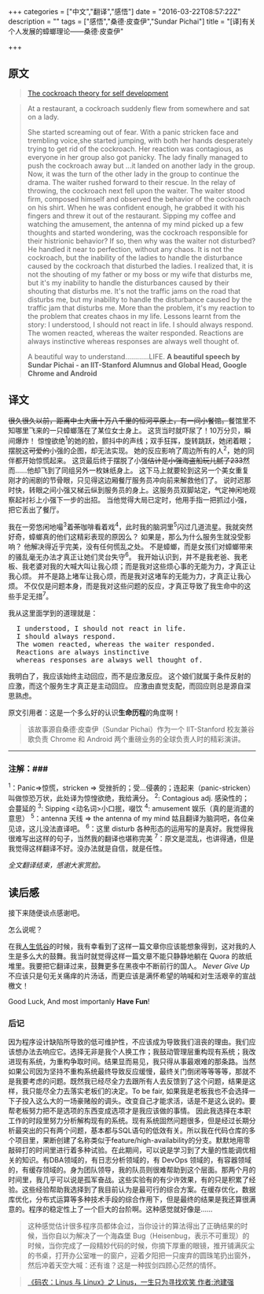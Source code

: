 +++
categories = ["中文","翻译","感悟"]
date = "2016-03-22T08:57:22Z"
description = ""
tags = ["感悟","桑德·皮查伊","Sundar Pichai"]
title = "[译]有关个人发展的蟑螂理论——桑德·皮查伊"

+++

原文
----
> [The cockroach theory for self development](https://www.quora.com/What-should-Indians-learn-from-Sundar-Pichai/answer/Shreyas-Vasant-Joshi?srid=3Eg3&share=9352f832)


> At a restaurant, a cockroach suddenly flew from somewhere and sat on a lady.
>
> She started screaming out of fear.
  With a panic stricken face and trembling voice,she started jumping, with both her hands desperately trying to get rid of the cockroach.
  Her reaction was contagious, as everyone in her group also got panicky.
  The lady finally managed to push the cockroach away but ...it landed on another lady in the group.
  Now, it was the turn of the other lady in the group to continue the drama.
  The waiter rushed forward to their rescue.
  In the relay of throwing, the cockroach next fell upon the waiter.
  The waiter stood firm, composed himself and observed the behavior of the cockroach on his shirt.
  When he was confident enough, he grabbed it with his fingers and threw it out of the restaurant.
  Sipping my coffee and watching the amusement, the antenna of my mind picked up a few thoughts and started wondering, was the cockroach 
  responsible for their histrionic behavior?
  If so, then why was the waiter not disturbed?
  He handled it near to perfection, without any chaos.
  It is not the cockroach, but the inability of the ladies to handle the disturbance caused by the cockroach that disturbed the ladies.
  I realized that, it is not the shouting of my father or my boss or my wife that disturbs me, but it's my inability to handle the disturbances caused by their shouting that disturbs me.
  It's not the traffic jams on the road that disturbs me, but my inability to handle the disturbance caused by the traffic jam that disturbs me.
  More than the problem, it's my reaction to the problem that creates chaos in my life.
  Lessons learnt from the story:
  I understood, I should not react in life.
  I should always respond.
  The women reacted, whereas the waiter responded.
> Reactions are always instinctive whereas responses are always well thought of.
> 
> A beautiful way to understand............LIFE.
> **A beautiful speech by Sundar Pichai - an IIT-Stanford Alumnus and Global Head, Google Chrome and Android**

译文
-----
~~很久很久以前，距离中土大唐十万八千里的恒河平原上，有一间小餐馆。~~餐馆里不知哪里飞来的一只蟑螂落在了某位女士身上。
这货当时就吓尿了！10万分贝，瞬间爆炸！
惊惶欲绝<sup>1</sup>的她的脸，颤抖中的声线；双手狂挥，旋转跳跃，她闭着眼；摆脱这~~可爱的~~小强的企图，却无法实现。
她的反应影响了周边所有的人<sup>2</sup>，她的同伴都开始惊慌起来。
这货最后终于摆脱了小强~~估计是小强海盗船玩儿腻了233~~然而……他却飞到了同组另外一枚妹纸身上。
这下马上就要轮到这另一个美女重复刚才的闹剧的节骨眼，只见得这边厢餐厅服务员冲向前来解救他们了。
说时迟那时快，转眼之间小强又梯云纵到服务员的身上。这服务员双脚站定，气定神闲地观察起衬衫上小强下一步的出招。
当他觉得大局已定时，他用手指一把抓过小强，把它丢出了餐厅。

我在一旁悠闲地嘬<sup>3</sup>着~~茶~~咖啡看着戏<sup>4</sup>，此时我的脑洞里<sup>5</sup>闪过几道流星。我就突然好奇，蟑螂真的他们这精彩表现的原因么？
如果是，那么为什么服务生就没受影响？
他解决得近乎完美，没有任何慌乱之处。
不是蟑螂，而是女孩们对蟑螂带来的骚乱毫无办法才真正让她们灵台失守<sup>6</sup>。
我开始认识到，并不是我老爸、我老板、我老婆对我的大喊大叫让我心烦；而是我对这些烦心事的无能为力，才真正让我心烦。
并不是路上堵车让我心烦，而是我对这堵车的无能为力，才真正让我心烦。
不仅仅是问题本身，而是我对这些问题的反应，才真正导致了我生命中的这些手足无措<sup>7</sup>。

我从这里面学到的道理就是：
<pre>
  I understood, I should not react in life.
  I should always respond.
  The women reacted, whereas the waiter responded.
  Reactions are always instinctive 
  whereas responses are always well thought of.
</pre>
我明白了，我应该始终主动回应，而不是应激反应。
这个娘们就属于条件反射的应激，而这个服务生才真正是主动回应。
应激由直觉支配，而回应则总是源自深思熟虑。

原文引用者：这是一个多么好的认识**生命历程**的角度啊！

> 该故事源自桑德·皮查伊（Sundar Pichai）作为一个 IIT-Stanford 校友兼谷歌负责 Chrome 和 Android 两个重磅业务的全球负责人时的精彩演讲。

***

### 注解：###
<sup>1</sup>：Panic=>惊慌，stricken => 受挫折的；受…侵袭的；连起来（panic-stricken）叫做惊恐万状，此处译为惊惶欲绝，我给满分。
<sup>2</sup>: Contagious adj. 感染性的；会蔓延的
<sup>3</sup>: Sipping  <动名词>小口抿，啜饮
<sup>4</sup>: amusement 娱乐（真的是消遣的意思）
<sup>5</sup>：antenna 天线 => the antenna of my mind 姑且翻译为脑洞吧，各位亲见谅，这儿没法直译吧。
<sup>6</sup>：这里 disturb 各种形态的运用写的是真好。我觉得我很难写出这样的句子，当然我的翻译也堪称完美
<sup>7</sup>：原文是混乱，也讲得通，但是我觉得这样翻译不好。没办法就是自信，就是任性。

*全文翻译结束，感谢大家赏脸。*

读后感
-------

接下来随便谈点感谢吧。

怎么说呢？

在我[人生低谷](/blog/2016/01/17/写于-2016-年初的一段话/)的时候，我有幸看到了这样一篇文章你应该能想象得到，这对我的人生是多么大的鼓舞。我当时就觉得这样一篇文章不能只静静地躺在 Quora 的故纸堆里。我要把它翻译过来，鼓舞更多在黑夜中不断前行的国人。
*Never Give Up* 不应该只是句无关痛痒的片汤话，而更应该是满怀希望的呐喊和对生活艰辛的宣战檄文！

Good Luck, And most importanly **Have Fun**!

### 后记 ###

因为程序设计缺陷所导致的低可维护性，不应该成为导致我们沮丧的理由。我们应该想办法去响应它。选择无非是我个人换工作；我鼓动管理层重构现有系统；我改进现有系统，为重构争取时间。结果显而易见，我只得从事最艰难的那条路。当然如果公司因为坚持不重构系统最终导致反应缓慢，最终关门倒闭等等等等，那就不是我要考虑的问题。既然我已经尽全力去跟所有人去反馈到了这个问题，结果是这样，我只能尽全力去落实老板们的决定。To be fair, 如果我是老板我也不会选择一下子投入这么大的一场豪赌般的调头。改变自己才能求活，话是不是这么说的。要帮老板努力把不是选项的东西变成选项才是我应该做的事情。
因此我选择在本职工作的时段里努力分析解构现有的系统。现有系统固然问题很多，但是经过长期分析最突出的只有两个问题，基本都与SQL语句的低效有关。所以我在代码仓库的多个项目里，果断创建了名称类似于feature/high-availability的分支。默默地用零敲碎打的时间里进行着多种试验。在此期间，可以说是学习到了大量的性能调优相关的知识。有DBA领域的，有日志分析领域的，有 DevOps 领域的，有容器领域的，有缓存领域的。身为团队领导，我的队员则很难帮助到这个层面。那两个月的时间里，我几乎可以说是孤军奋战。这些实验有的有少许效果，有的只是积累了经验。这些经验帮助我选择到了我目前认为是最可行的综合方案。在缓存优化，数据库优化，分布式运算等多种技术手段的综合作用下，但是最终的结果是我还算很满意的。程序的稳定性上了一个巨大的台阶啊。这种感觉就好像是……

> 这种感觉估计很多程序员都体会过，当你设计的算法得出了正确结果的时候，当你自以为解决了一个海森堡 Bug（Heisenbug，表示不可重现）的时候，当你完成了一段精妙代码的时候，你摘下厚重的眼镜，推开铺满灰尘的书桌，打开办公室唯一的窗户，迎着夕阳把一只废弃的圆珠笔扔出窗外，然后冲着天空大喊：还有谁？这是一种拔剑四顾心茫然的情怀。

> [《码农：Linus 与 Linux》之 Linus，一生只为寻找欢笑 作者:池建强](http://www.ituring.com.cn/tupubarticle/2796)